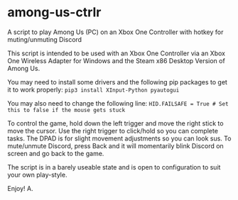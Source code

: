 # among-us-ctrlr
A script to play Among Us (PC) on an Xbox One Controller with hotkey for muting/unmuting Discord

This script is intended to be used with an Xbox One Controller via an Xbox One Wireless Adapter for Windows
and the Steam x86 Desktop Version of Among Us.

You may need to install some drivers and the following pip packages to get it to work properly:
`pip3 install XInput-Python pyautogui`

You may also need to change the following line:
`HID.FAILSAFE = True # Set this to false if the mouse gets stuck`

To control the game, hold down the left trigger and move the right stick to move the cursor.
Use the right trigger to click/hold so you can complete tasks.
The DPAD is for slight movement adjustments so you can look sus.
To mute/unmute Discord, press Back and it will momentarily blink Discord on screen and go back to the game.

The script is in a barely useable state and is open to configuration to suit your own play-style.

Enjoy!
A.

